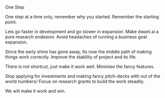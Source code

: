 One Step

One step at a time only, remember why you started.
Remember the starting point.

Lets go faster in development and go slower in expansion.
Make dwani.ai a pure research endeavor. 
Avoid headaches of running a business goal expansion.

Since the early shine has gone away, Its now the middle path of making things work correctly.
Improve the stability of project and its life.

There is not shortcut, just make it work well.
Minimise the fancy features.

Stop applying for investments and making fancy pitch-decks with out of the world numbers/
Focus on research grants to build the work steadily.

We will make it work and win.